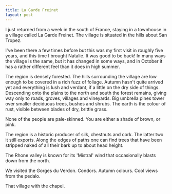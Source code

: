 ```yaml
---
title: La Garde Freinet
layout: post
---
```


I just returned from a week in the south of France, staying in a townhouse in a village called La Garde Freinet. The village is situated in the hills about San Tropez.

I've been there a few times before but this was my first visit in roughly five years, and this time I brought Natalie. It was good to be back! In many ways the village is the same, but it has changed in some ways, and in October it has a rather different feel than it does in high summer.

The region is densely forested. The hills surrounding the village are low enough to be covered in a rich fuzz of foliage. Autumn hasn't quite arrived yet and everything is lush and verdant, if a little on the dry side of things. Descending onto the plains to the north and south the forest remains, giving way only to roads, groves, villages and vineyards. Big umbrella pines tower over smaller deciduous trees, bushes and shrubs. The earth is the colour of rust, visible between blades of dry, brittle grass.

None of the people are pale-skinned. You are either a shade of brown, or pink.

The region is a historic producer of silk, chestnuts and cork. The latter two it still exports. Along the edges of paths one can find trees that have been stripped naked of all their bark up to about head height.

The Rhone valley is known for its 'Mistral' wind that occasionally blasts down from the north.

We visited the Gorges du Verdon. Condors. Autumn colours. Cool views from the pedalo.

That village with the chapel.
